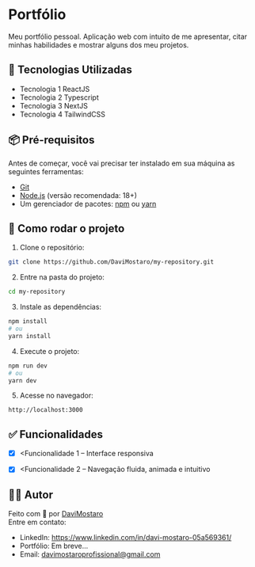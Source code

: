 # Portfólio
Meu portfólio pessoal. Aplicação web com intuito de me apresentar, citar minhas habilidades e mostrar alguns dos meu projetos.

## 🚀 Tecnologias Utilizadas
- Tecnologia 1 ReactJS
- Tecnologia 2 Typescript
- Tecnologia 3 NextJS
- Tecnologia 4 TailwindCSS

## 📦 Pré-requisitos
Antes de começar, você vai precisar ter instalado em sua máquina as seguintes ferramentas:
- [Git](https://git-scm.com)
- [Node.js](https://nodejs.org/) (versão recomendada: 18+)
- Um gerenciador de pacotes: [npm](https://www.npmjs.com/) ou [yarn](https://yarnpkg.com/)

## 🔧 Como rodar o projeto
1. Clone o repositório:
```bash
git clone https://github.com/DaviMostaro/my-repository.git
```

2. Entre na pasta do projeto:
```bash
cd my-repository
```

3. Instale as dependências:
```bash
npm install
# ou
yarn install
```


4. Execute o projeto:
```bash
npm run dev
# ou
yarn dev
```

5. Acesse no navegador:
```
http://localhost:3000
```


## ✅ Funcionalidades
- [x] <Funcionalidade 1 – Interface responsiva
- [x] <Funcionalidade 2 – Navegação fluida, animada e intuitivo


## 👨‍💻 Autor
Feito com 💙 por [DaviMostaro](https://github.com/DaviMostaro)  
Entre em contato:
- LinkedIn: https://www.linkedin.com/in/davi-mostaro-05a569361/
- Portfólio: Em breve...
- Email: davimostaroprofissional@gmail.com
